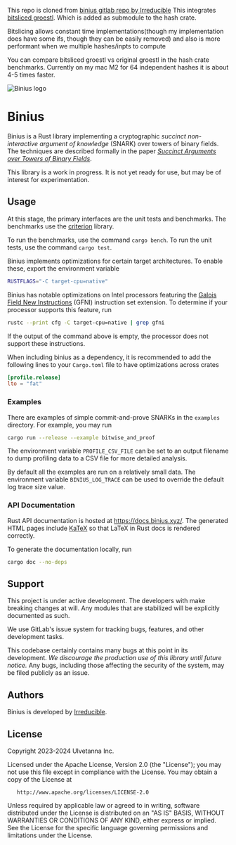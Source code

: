This repo is cloned from [binius gitlab repo by Irreducible](https://gitlab.com/IrreducibleOSS/binius) This integrates [bitsliced groestl](https://github.com/FawadHa1der/custom_groestl). Which is added as submodule to the hash crate.

Bitslicing allows constant time implementations(though my implementation does have some ifs, though they can be easily removed) and also is more performant when we multiple hashes/inpts to compute

You can compare bitsliced groestl vs original groestl in the hash crate benchmarks. Currently on my mac M2 for 64 independent hashes it is about 4-5 times faster. 







![Binius logo](doc/Logo.png "Binius logo")

# Binius

Binius is a Rust library implementing a cryptographic *succinct non-interactive argument of knowledge* (SNARK) over towers of binary fields. The techniques are described formally in the paper *[Succinct Arguments over Towers of Binary Fields](https://eprint.iacr.org/2023/1784)*.

This library is a work in progress. It is not yet ready for use, but may be of interest for experimentation. 

## Usage

At this stage, the primary interfaces are the unit tests and benchmarks. The benchmarks use the [criterion](https://docs.rs/criterion/0.3.4/criterion/) library.

To run the benchmarks, use the command `cargo bench`. To run the unit tests, use the command `cargo test`.

Binius implements optimizations for certain target architectures. To enable these, export the environment variable

```bash
RUSTFLAGS="-C target-cpu=native"
```

Binius has notable optimizations on Intel processors featuring the [Galois Field New Instructions](https://networkbuilders.intel.com/solutionslibrary/galois-field-new-instructions-gfni-technology-guide) (GFNI) instruction set extension. To determine if your processor supports this feature, run

```bash
rustc --print cfg -C target-cpu=native | grep gfni
```

If the output of the command above is empty, the processor does not support these instructions.

When including binius as a dependency, it is recommended to add the following lines to your `Cargo.toml` file to have optimizations across crates

```toml
[profile.release]
lto = "fat"
```

### Examples

There are examples of simple commit-and-prove SNARKs in the `examples` directory. For example, you may run

```bash
cargo run --release --example bitwise_and_proof
```

The environment variable `PROFILE_CSV_FILE` can be set to an output filename to dump profiling data to a CSV file for more detailed analysis.

By default all the examples are run on a relatively small data. The environment variable `BINIUS_LOG_TRACE` can be used to override the default log trace size value.

### API Documentation

Rust API documentation is hosted at <https://docs.binius.xyz/>. The generated HTML pages include [KaTeX](https://katex.org/) so that LaTeX in Rust docs is rendered correctly.

To generate the documentation locally, run

```bash
cargo doc --no-deps
```

## Support

This project is under active development. The developers with make breaking changes at will. Any modules that are stabilized will be explicitly documented as such.

We use GitLab's issue system for tracking bugs, features, and other development tasks.

This codebase certainly contains many bugs at this point in its development. *We discourage the production use of this library until future notice.* Any bugs, including those affecting the security of the system, may be filed publicly as an issue.

## Authors

Binius is developed by [Irreducible](https://www.irreducible.com).

## License

Copyright 2023-2024 Ulvetanna Inc.

Licensed under the Apache License, Version 2.0 (the "License");
you may not use this file except in compliance with the License.
You may obtain a copy of the License at

       http://www.apache.org/licenses/LICENSE-2.0

Unless required by applicable law or agreed to in writing, software
distributed under the License is distributed on an "AS IS" BASIS,
WITHOUT WARRANTIES OR CONDITIONS OF ANY KIND, either express or implied.
See the License for the specific language governing permissions and
limitations under the License.
